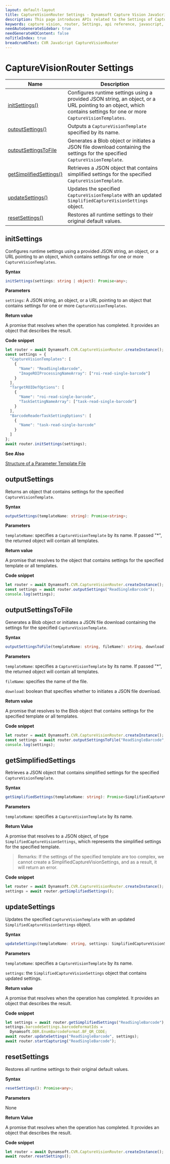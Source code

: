 ```yaml
---
layout: default-layout
title: CaptureVisionRouter Settings - Dynamsoft Capture Vision JavaScript Edition API
description: This page introduces APIs related to the Settings of CaptureVisionRouter of Dynamsoft Capture Vision JavaScript Edition.
keywords: capture vision, router, Settings, api reference, javascript, js
needAutoGenerateSidebar: true
needGenerateH3Content: false
noTitleIndex: true
breadcrumbText: CVR JavaScript CaptureVisionRouter
---
```


# CaptureVisionRouter Settings

| Name                                              | Description                                                                                                                                                            |
| ------------------------------------------------- | ---------------------------------------------------------------------------------------------------------------------------------------------------------------------- |
| [initSettings()](#initsettings)                   | Configures runtime settings using a provided JSON string, an object, or a URL pointing to an object, which contains settings for one or more `CaptureVisionTemplates`. |
| [outputSettings()](#outputsettings)               | Outputs a `CaptureVisionTemplate` specified by its name.                                                                                                               |
| [outputSettingsToFile](#outputsettingstofile)     | Generates a Blob object or initiates a JSON file download containing the settings for the specified `CaptureVisionTemplate`.                                           |
| [getSimplifiedSettings()](#getsimplifiedsettings) | Retrieves a JSON object that contains simplified settings for the specified `CaptureVisionTemplate`.                                                                   |
| [updateSettings()](#updatesettings)               | Updates the specified `CaptureVisionTemplate` with an updated `SimplifiedCaptureVisionSettings` object.                                                                |
| [resetSettings()](#resetsettings)                 | Restores all runtime settings to their original default values.                                                                                                        |


## initSettings

Configures runtime settings using a provided JSON string, an object, or a URL pointing to an object, which contains settings for one or more `CaptureVisionTemplates`.

**Syntax**

```typescript
initSettings(settings: string | object): Promise<any>;
```

**Parameters**

`settings`: A JSON string, an object, or a URL pointing to an object that contains settings for one or more `CaptureVisionTemplates`.

**Return value**

A promise that resolves when the operation has completed. It provides an object that describes the result.

**Code snippet**

```javascript
let router = await Dynamsoft.CVR.CaptureVisionRouter.createInstance();
const settings = {
  "CaptureVisionTemplates": [
    {
      "Name": "ReadSingleBarcode",
      "ImageROIProcessingNameArray": ["roi-read-single-barcode"]
    }
  ],
  "TargetROIDefOptions": [
    {
      "Name": "roi-read-single-barcode",
      "TaskSettingNameArray": ["task-read-single-barcode"]
    }
  ],
  "BarcodeReaderTaskSettingOptions": [
    {
      "Name": "task-read-single-barcode"
    }
  ]
};
await router.initSettings(settings);
```

**See Also**

[Structure of a Parameter Template File](https://www.dynamsoft.com/capture-vision/docs/core/parameters/file/index.html#structure-of-a-parameter-template-file)

## outputSettings

Returns an object that contains settings for the specified `CaptureVisionTemplate`.

**Syntax**

```typescript
outputSettings(templateName: string): Promise<string>;
```

**Parameters**

`templateName`: specifies a `CaptureVisionTemplate` by its name. If passed "*", the returned object will contain all templates.

**Return value**

A promise that resolves to the object that contains settings for the specified template or all templates.

**Code snippet**

```javascript
let router = await Dynamsoft.CVR.CaptureVisionRouter.createInstance();
const settings = await router.outputSettings("ReadSingleBarcode");
console.log(settings);
```

## outputSettingsToFile

Generates a Blob object or initiates a JSON file download containing the settings for the specified `CaptureVisionTemplate`.

**Syntax**

```typescript
outputSettingsToFile(templateName: string, fileName?: string, download?: boolean): Promise<Blob>;
```

**Parameters**

`templateName`: specifies a `CaptureVisionTemplate` by its name. If passed "*", the returned object will contain all templates.

`fileName`: specifies the name of the file.

`download`: boolean that specifies whether to initiates a JSON file download.

**Return value**

A promise that resolves to the Blob object that contains settings for the specified template or all templates.

**Code snippet**

```javascript
let router = await Dynamsoft.CVR.CaptureVisionRouter.createInstance();
const settings = await router.outputSettingsToFile("ReadSingleBarcode", "read-single-file", true);
console.log(settings);
```

## getSimplifiedSettings

Retrieves a JSON object that contains simplified settings for the specified `CaptureVisionTemplate`.

**Syntax**

```typescript
getSimplifiedSettings(templateName: string): Promise<SimplifiedCaptureVisionSettings>;
```

**Parameters**

`templateName`: specifies a `CaptureVisionTemplate` by its name.

**Return Value**

A promise that resolves to a JSON object, of type `SimplifiedCaptureVisionSettings`, which represents the simplified settings for the specified template.

> Remarks: If the settings of the specified template are too complex, we cannot create a SimplifiedCaptureVisionSettings, and as a result, it will return an error.

**Code snippet**

```javascript
let router = await Dynamsoft.CVR.CaptureVisionRouter.createInstance();
settings = await router.getSimplifiedSettings();
```

## updateSettings

Updates the specified `CaptureVisionTemplate` with an updated `SimplifiedCaptureVisionSettings` object.

**Syntax**

```typescript
updateSettings(templateName: string, settings: SimplifiedCaptureVisionSettings): Promise<any>;
```

**Parameters**

`templateName`: specifies a `CaptureVisionTemplate` by its name.

`settings`: the `SimplifiedCaptureVisionSettings` object that contains updated settings.

**Return value**

A promise that resolves when the operation has completed. It provides an object that describes the result.

**Code snippet**

```javascript
let settings = await router.getSimplifiedSettings("ReadSingleBarcode");
settings.barcodeSettings.barcodeFormatIds =
  Dynamsoft.DBR.EnumBarcodeFormat.BF_QR_CODE;
await router.updateSettings("ReadSingleBarcode", settings);
await router.startCapturing("ReadSingleBarcode");
```

## resetSettings

Restores all runtime settings to their original default values.

**Syntax**

```typescript
resetSettings(): Promise<any>;
```

**Parameters**

None

**Return Value**

A promise that resolves when the operation has completed. It provides an object that describes the result.

**Code snippet**

```javascript
let router = await Dynamsoft.CVR.CaptureVisionRouter.createInstance();
await router.resetSettings();
```
